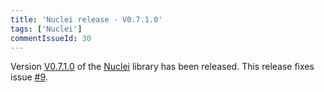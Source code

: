 ```yaml
---
title: 'Nuclei release - V0.7.1.0'
tags: ['Nuclei']
commentIssueId: 30
---
```


Version [V0.7.1.0](https://github.com/pvandervelde/Nuclei/releases/tag/V0.7.1.0) of the [Nuclei](/projects/nuclei.html) library has been released. This release fixes issue [#9](https://github.com/pvandervelde/Nuclei/issues/9). 